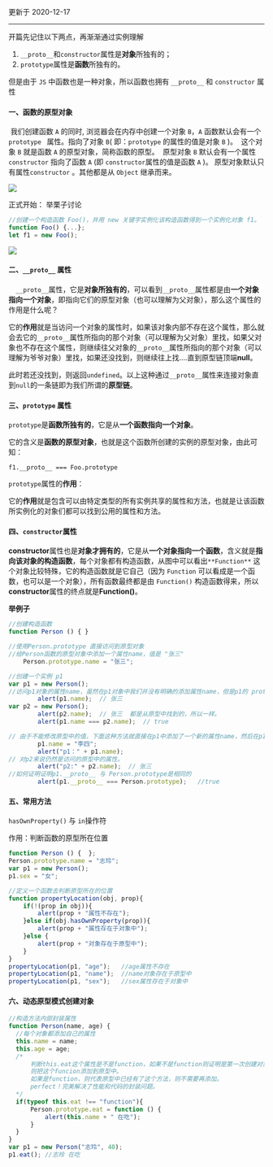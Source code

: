 更新于 2020-12-17

---

开篇先记住以下两点，再渐渐通过实例理解

1. `__proto__`和`constructor`属性是**对象**所独有的；
2. `prototype`属性是**函数**所独有的。

但是由于 `JS` 中函数也是一种对象，所以函数也拥有 `__proto__` 和 `constructor` 属性

#### 一、函数的原型对象

​    我们创建函数 `A` 的同时, 浏览器会在内存中创建一个对象 `B`，`A` 函数默认会有一个 `prototype ` 属性。指向了对象 `B`( 即：`prototype` 的属性的值是对象 `B` )。
​    这个对象 `B` 就是函数 `A` 的原型对象，简称函数的原型。
​    原型对象 `B` 默认会有一个属性 `constructor`  指向了函数 `A`  (即 `constructor`属性的值是函数 `A` )。
​    原型对象默认只有属性`constructor` 。其他都是从 `Object` 继承而来。

![](E:\notes\pictures\JavaScript\JavaScript的原型对象的彻底理解\原型对象_01.PNG)

正式开始： 举栗子讨论

```js
//创建一个构造函数 Foo()，并用 new 关键字实例化该构造函数得到一个实例化对象 f1。
function Foo() {...};
let f1 = new Foo();
```

![](E:\notes\Pictures\JavaScript\JavaScript的原型对象的彻底理解\原型对象_02.png)


####  二、`__proto__` 属性

`  __proto__`属性，它是**对象所独有的**，可以看到`__proto__`属性都是由**一个对象指向一个对象**，即指向它们的原型对象（也可以理解为父对象），那么这个属性的作用是什么呢？

  它的**作用**就是当访问一个对象的属性时，如果该对象内部不存在这个属性，那么就会去它的`__proto__`属性所指向的那个对象（可以理解为父对象）里找，如果父对象也不存在这个属性，则继续往父对象的`__proto__`属性所指向的那个对象（可以理解为爷爷对象）里找，如果还没找到，则继续往上找….直到原型链顶端**null**。

  此时若还没找到，则返回`undefined`。以上这种通过`__proto__`属性来连接对象直到`null`的一条链即为我们所谓的**原型链**。

#### 三、`prototype` 属性

`prototype`是**函数所独有的**，它是从**一个函数指向一个对象**。

它的含义是**函数的原型对象**，也就是这个函数所创建的实例的原型对象，由此可知：

`f1.__proto__ === Foo.prototype`

`prototype`属性的**作用**：

  它的**作用**就是包含可以由特定类型的所有实例共享的属性和方法，也就是让该函数所实例化的对象们都可以找到公用的属性和方法。

#### 四、`constructor`属性

**constructor**属性也是**对象才拥有的**，它是从**一个对象指向一个函数**，含义就是**指向该对象的构造函数**，每个对象都有构造函数，从图中可以看出`**Function**` 这个对象比较特殊，它的构造函数就是它自己（因为 `Function` 可以看成是一个函数，也可以是一个对象），所有函数最终都是由 `Function()` 构造函数得来，所以**constructor**属性的终点就是**Function()**。

**举例子**

```js
//创建构造函数
function Person () { }

//使用Person.prototype 直接访问到原型对象
//给Person函数的原型对象中添加一个属性name，值是 "张三"
    Person.prototype.name = "张三";

//创建一个实例 p1
var p1 = new Person();
//访问p1对象的属性name，虽然在p1对象中我们并没有明确的添加属性name，但是p1的 prototype 属性指向的原型中有name属性，所以这个地方可以访问到属性name值。
        alert(p1.name);  // 张三
var p2 = new Person();
        alert(p2.name);  // 张三  都是从原型中找到的，所以一样。
        alert(p1.name === p2.name);  // true

// 由于不能修改原型中的值，下面这种方法就直接在p1中添加了一个新的属性name，然后在p1中无法再访问到原型中的属性。
        p1.name = "李四";
        alert("p1：" + p1.name);
// 对p2来说仍然是访问的原型中的属性。    
        alert("p2:" + p2.name);  // 张三  
//如何证明证明p1.__proto__ 与 Person.prototype是相同的
        alert(p1.__proto__ === Person.prototype);   //true
```

#### 五、常用方法

`hasOwnProperty()` 与 `in`操作符

作用：判断函数的原型所在位置

```js
function Person () {  };
Person.prototype.name = "志玲";
var p1 = new Person();
p1.sex = "女";

//定义一个函数去判断原型所在的位置
function propertyLocation(obj, prop){
    if(!(prop in obj)){
        alert(prop + "属性不存在");
    }else if(obj.hasOwnProperty(prop)){
        alert(prop + "属性存在于对象中");
    }else {
        alert(prop + "对象存在于原型中");
    }
}
propertyLocation(p1, "age");   //age属性不存在
propertyLocation(p1, "name");  //name对象存在于原型中
propertyLocation(p1, "sex");   //sex属性存在于对象中

```

#### 六、动态原型模式创建对象

```js
//构造方法内部封装属性
function Person(name, age) {
  //每个对象都添加自己的属性
  this.name = name;
  this.age = age;
  /*
      判断this.eat这个属性是不是function，如果不是function则证明是第一次创建对象，
      则把这个funcion添加到原型中。
      如果是function，则代表原型中已经有了这个方法，则不需要再添加。
      perfect！完美解决了性能和代码的封装问题。
  */
  if(typeof this.eat !== "function"){
      Person.prototype.eat = function () {
          alert(this.name + " 在吃");
      }
  }
}
var p1 = new Person("志玲", 40);
p1.eat(); //志玲 在吃
```
